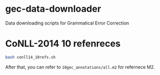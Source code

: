 # gec-data-downloader
Data downloading scripts for Grammatical Error Correction

# CoNLL-2014 10 refenreces
```sh
bash conll14_10refs.sh
```
After that, you can refer to `10gec_annotations/all.m2` for refernece M2.